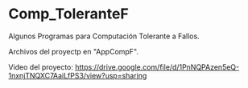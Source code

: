 # Comp_ToleranteF
Algunos Programas para Computación Tolerante a Fallos.

Archivos del proyectp en "AppCompF".

Video del proyecto: https://drive.google.com/file/d/1PnNQPAzen5eQ-1nxnjTNQXC7AaiLfPS3/view?usp=sharing
